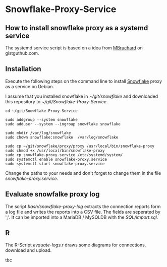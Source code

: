 # Snowflake-Proxy-Service

## How to install snowflake proxy as a systemd service

The systemd service script is based on a idea from [MBruchard](https://gist.github.com/MBurchard/e166dc0c3c041c7e6f179efd88385cdb) on gistguthub.com.


## Installation

Execute the following steps on the command line to install [Snowflake](https://git.torproject.org/pluggable-transports/snowflake.git) proxy as a service on Debian.

I assume that you installed snowflake in *~/git/snowflake* and downloaded this repository to *~/git/Snowflake-Proxy-Service*.

````
cd ~/git/Snowflake-Proxy-Service

sudo addgroup --system snowflake
sudo adduser --system --ingroup snowflake snowflake
    
sudo mkdir /var/log/snowflake
sudo chown snowflake:snowflake  /var/log/snowflake
    
sudo cp ~/git/snowflake/proxy/proxy /usr/local/bin/snowflake-proxy
sudo chmod +x /usr/local/bin/snowflake-proxy
sudo cp snowflake-proxy.service /etc/systemd/system/
sudo systemctl enable snowflake-proxy.service
sudo systemctl start snowflake-proxy.service
````

Change the paths to your needs and don't forget to change them in the file *snowflake-proxy.service*.

## Evaluate snowfalke proxy log

The script *bash/snowflake-proxy-log* extracts the connection reports form a log file and writes the reports into a CSV file. The fields are seperated by ';'.
It can be imported into a MariaDB / MySQLDB with the *SQL/import.sql*.

## R

The R-Script *evauate-logs.r* draws some diagrams for connections, download and upload.

tbc